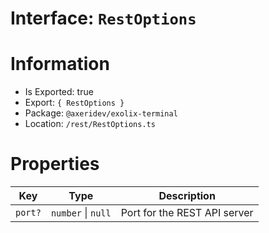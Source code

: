 # Interface: `RestOptions`

# Information
-   Is Exported: true
-   Export: `{ RestOptions }`
-   Package: `@axeridev/exolix-terminal`
-   Location: `/rest/RestOptions.ts`

# Properties
| Key     | Type               | Description                  |
| ------- | ------------------ | ---------------------------- |
| `port?` | `number` \| `null` | Port for the REST API server |